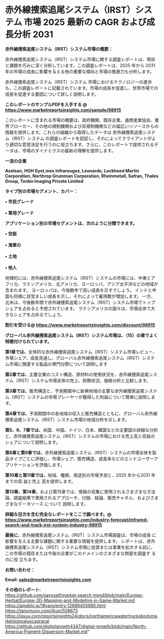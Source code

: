 # 赤外線捜索追尾システム（IRST）システム 市場 2025 最新の CAGR および成長分析 2031

<strong><b>赤外線捜索追尾システム（IRST）システム市場の概要：</b></strong>

赤外線捜索追尾システム（IRST）システム市場に関する調査レポートは、現状と課題を巧みに深く分析しています。この調査レポートは、2025 年から 2031 年の市場の成長に影響を与える他の重要な傾向と市場の推進力も分析します。

赤外線捜索追尾システム（IRST）システム 市場におけるテクノロジーの進歩も、この調査レポートに記載されています。市場の成長を促進し、世界市場での成長を促進する要因について詳しく説明します。

<strong>このレポートのサンプルPDFを入手する @ <a href=https://www.marketreportsinsights.com/sample/98915>https://www.marketreportsinsights.com/sample/98915</a></strong>

このレポートに含まれる市場の概要は、政府機関、既存企業、通商産業協会、業界ブローカー、その他の規制機関および非規制機関などの幅広いリソースからの情報を提供します。これらの組織から取得したデータは 赤外線捜索追尾システム（IRST）システム の調査レポートを認証し、それによってクライアントがより適切な意思決定を行うのに役立ちます。さらに、このレポートで提供されるデータは、市場のダイナミクスの最新の理解を提供します。

<strong>一流の企業</strong>

<strong><b>Aselsan, HGH Syst,mes Infrarouges, Leonardo, Lockheed Martin Corporation, Northrop Grumman Corporation, Rheinmetall, Safran, Thales Group, Tonbo Imaging Private Limited</b></strong>

<strong><b>タイプ別の市場セグメント、カバー：</b></strong>

<strong>• 市民グレード<br><br>• 軍用グレード</strong>

<strong><b>アプリケーション別の市場セグメントは、次のように分類できます。</b></strong>

<strong>• 空挺<br><br>• 海軍の<br><br>• 土地<br><br>• 他人</strong>

 地理的には、赤外線捜索追尾システム（IRST）システムの市場には、中東とアフリカ、ラテンアメリカ、北アメリカ、ヨーロッパ、アジア太平洋などの地域が含まれます。 ヨーロッパは、今後数年で高い成長を示すでしょう。 インドと中国も同様に目覚ましい成長を示し、それによって雇用数が増加します。 一方、北米は、今後数年間で赤外線捜索追尾システム（IRST）システム市場でトップシェアを占めると予想されています。 ラテンアメリカの国々は、市場全体で大きなシェアを占めるでしょう。

<strong>割引を受ける@ <a href=https://www.marketreportsinsights.com/discount/98915>https://www.marketreportsinsights.com/discount/98915</a></strong>

<strong><b>グローバル赤外線捜索追尾システム（IRST）システム市場は、（15）の章でよく特徴付けられています。</b></strong>

<strong><b>第</b></strong><strong><b>1章では、</b></strong>全体的な赤外線捜索追尾システム（IRST）システム市場レビュー、市場シェア、成長見通し、グローバル赤外線捜索追尾システム（IRST）システム市場に関連する製品の専門分野について説明します

<strong><b>第2章では、</b></strong>主要企業のコスト構造、原材料の使用状況を、赤外線捜索追尾システム（IRST）システム市場全体の売上、財務状況、価格分析と比較します。

<strong><b>第3章では、</b></strong>販売構造と、予測期間中に新興地域の主要な赤外線捜索追尾システム（IRST）システムの市場プレーヤーが獲得した利益について簡単に説明します。

<strong><b>第4章では、</b></strong>予測期間中の各地域の収入と販売構造とともに、グローバル赤外線捜索追尾システム（IRST）システム市場の地域分析を示します。

<strong><b>第5、6、7章では、</b></strong>米国、中国、ドイツ、日本、韓国などの主要国の詳細な分析と、赤外線捜索追尾システム（IRST）システムの市場における売上高と収益のシェアについて説明します。

<strong><b>第8章と第9章では、</b></strong>赤外線捜索追尾システム（IRST）システムの市場全体を製品タイプごとに評価し、市場シェア、販売構造、成長率などのエンドユーザーアプリケーションを評価します。

<strong><b>第10章と第11章では、</b></strong>地域、種類、用途別の市場予測と、2025 年から2031 年までの収 益と売上 高を提供します。

<strong><b>第13章、第14章、</b></strong>および第15章では、情報の収集に使用されるさまざまな方法論、調査結果で使用されるアプローチ、付録、結論、販売チャネル、およびさまざまなデータソース について 説明します。

<strong>詳細な目次を含む完全なレポートをここで調べます。@ <a href=https://www.marketreportsinsights.com/industry-forecast/infrared-search-and-track-irst-system-industry-98915>https://www.marketreportsinsights.com/industry-forecast/infrared-search-and-track-irst-system-industry-98915</a></strong>

<strong><b>最後に、</b></strong>赤外線捜索追尾システム（IRST）システム市場調査は、市場の成長 に影響を</a>与える主要な課題に関する重要な情報を提供します。 レポートは、赤外線捜索追尾システム（IRST）システム市場に投資または事業を拡大する前に、この市場の既存または今後の企業がこのドメインのさまざまな側面を調査す るのに役 立ちます。

<strong><b>お問い合わせ：</b></strong>

<strong>Email: </strong><a href=mailto:sales@marketreportsinsights.com><strong>sales@marketreportsinsights.com</strong></a>

<strong>その他のレポート:</strong>
<br>
<a href=https://github.com/sayysaif/market-search-trend/blob/main/Europe-Herbal/Europe-3D-Mapping-and-Modeling-in-Game-Market.md>https://github.com/sayysaif/market-search-trend/blob/main/Europe-Herbal/Europe-3D-Mapping-and-Modeling-in-Game-Market.md</a>
<br>
<a href=https://ameblo.jp/18yam/entry-12889405980.html>https://ameblo.jp/18yam/entry-12889405980.html</a>
<br>
<a href=https://tanomuno.com/illust/508673>https://tanomuno.com/illust/508673</a>
<br>
<a href=https://issuu.com/reportsinsights24/docs/northamericawatertrucksbodymarketsizevaluecagranal>https://issuu.com/reportsinsights24/docs/northamericawatertrucksbodymarketsizevaluecagranal</a>
<br>
<a href=https://github.com/digitalgrowth4347/digital-growth/blob/main/North-America-Pigment-Dispersion-Market.md>https://github.com/digitalgrowth4347/digital-growth/blob/main/North-America-Pigment-Dispersion-Market.md</a>"

